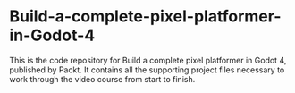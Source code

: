 # Build-a-complete-pixel-platformer-in-Godot-4
This is the code repository for Build a complete pixel platformer in Godot 4, published by Packt. It contains all the supporting project files necessary to work through the video course from start to finish.

